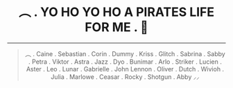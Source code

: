 <html>
 <head>
   <title>
     ︵ . YO HO YO HO A PIRATES LIFE FOR ME . 🌊 
   </title>
 </head>

  
</html>

<div align="center">

# ︵ . YO HO YO HO A PIRATES LIFE FOR ME . 🌊 
----


>
>
> ︵ . Caine . Sebastian . Corin . Dummy . Kriss . Glitch . Sabrina . Sabby . Petra . Viktor . Astra . Jazz . Dyo . Bunimar . Arlo . Striker . Lucien . Aster . Leo . Lunar . Gabrielle . John Lennon . Oliver . Dutch . Wivioh . Julia . Marlowe . Ceasar . Rocky . Shotgun . Abby ⸝⸝




</div>










